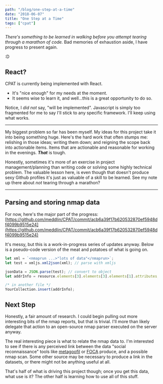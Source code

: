 ```yaml
---
path: "/blog/one-step-at-a-time"
date: "2018-06-07"
title: "One Step at a Time"
tags: ["cpat"]
---
```


*There's something to be learned in walking before you attempt tearing through a marathon of code.* Bad memories of exhaustion aside, I have progress to present again.

:D

## React?

CPAT is currently being implemented with React.

- It's "nice enough" for my needs at the moment.
- It seems wise to learn it, and well...this is a great opportunity to do so.

Notice, I *did not* say, "will be implemented". Javascript is simply too fragmented for me to say I'll stick to any specific framework. I'll keep using what works.

<hr />

My biggest problem so far has been myself. My ideas for this project take it into being something  huge. Here's the hard work that often stumps me: relishing in those ideas; writing them down; and reigning the scope back into actionable items. Items that are actionable and reasonable for working in the evenings. ***That*** is tough.

Honestly, sometimes it's more of an exercise in project management/planning than writing code or solving some highly technical problem. The valuable lesson here, is even though that doesn't produce sexy Github profiles it's just as valuable of a skill to be learned. See my note up there about *not* tearing through a marathon?

<hr />

## Parsing and storing nmap data
For now, here's the major part of the progress: [https://github.com/meddlin/CPAT/commit/acb6a39f17b620532870ef5948df4099b9515e24](https://github.com/meddlin/CPAT/commit/acb6a39f17b620532870ef5948df4099b9515e24)

It's messy, but this is a work-in-progress series of updates anyway. Below is a pseudo-code version of the meat and potatoes of what is going on.

```js
let xml = `<nmaprun ...>"lots of data"</nmaprun>`;
let test = xmljs.xml2json(xml); // parse with xmljs

jsonData = JSON.parse(test); // convert to object
let addrInfo = resource.elements[3].elements[3].elements[1].attributes; // find stuff, specifically an IP address

/* in another file */
YourCollection.insert(addrInfo);
```

## Next Step

Honestly, a fair amount of research. I could begin pulling out more interesting bits of the nmap reports, but that is trivial. I'll more than likely delegate that action to an open-source nmap parser executed on the server anyway.

The real interesting piece is what to relate the nmap data to. I'm interested to see if there is any perceived link between the data "social reconnaissance" tools like [metagoofil](http://www.edge-security.com/metagoofil.php) or [FOCA](http://lifeofpentester.blogspot.com/2014/11/foca-metadata-analysis-tool.html) produce, and a possible nmap scan. Some other source may be necessary to produce a link in the datasets, or there might not be anything useful at all.

That's half of what is driving this project though; once you get this data, what use is it? The other half is learning how to use all of this stuff.